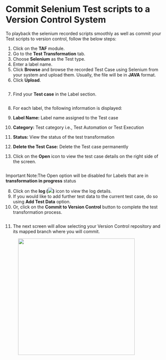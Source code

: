 # Commit Selenium Test scripts to a Version Control System

To playback the selenium recorded scripts smoothly as well as commit your Test scripts to version control, follow the below steps:&#x20;

1. Click on the **TAF** module.
2. Go to the **Test Transformation** tab.
3. Choose **Selenium** as the Test type.
4. Enter a label name.&#x20;
5. Click **Browse** and browse the recorded Test Case using Selenium from your system and upload them. Usually, the file will be in **JAVA** format.
6. Click **Upload**.

&#x20;

<figure><img src="https://cdn.document360.io/8711f4e7-c040-4616-aac9-d947f87e4619/Images/Documentation/image-1616354214253.png" alt=""><figcaption></figcaption></figure>

7. Find your **Test case** in the Label section.

<figure><img src="https://cdn.document360.io/8711f4e7-c040-4616-aac9-d947f87e4619/Images/Documentation/image-1616354276332.png" alt=""><figcaption></figcaption></figure>

8. For each label, the following information is displayed:
9. **Label Name:** Label name assigned to the Test case
10. **Category:** Test category i.e., Test Automation or Test Execution
11. **Status:** View the status of the test transformation
12. **Delete the Test Case:** Delete the Test case permanently
13. Click on the **Open** icon to view the test case details on the right side of the screen.

    <figure><img src="https://cdn.document360.io/8711f4e7-c040-4616-aac9-d947f87e4619/Images/Documentation/image-1616354660925.png" alt=""><figcaption></figcaption></figure>

Important Note:The Open option will be disabled for Labels that are in **transformation in progress** status

8. Click on the **log (**![](https://cdn.document360.io/8711f4e7-c040-4616-aac9-d947f87e4619/Images/Documentation/image-1616354862450.png)**)** icon to view the log details.
9. If you would like to add further test data to the current test case, do so using **Add Test Data** option.
10. Or, click on the **Commit to Version Control** button to complete the test transformation process.

<figure><img src="https://cdn.document360.io/8711f4e7-c040-4616-aac9-d947f87e4619/Images/Documentation/image-1616355086897.png" alt=""><figcaption></figcaption></figure>

11. The next screen will allow selecting your Version Control repository and its mapped branch where you will commit.

<figure><img src="https://cdn.document360.io/8711f4e7-c040-4616-aac9-d947f87e4619/Images/Documentation/image-1616355173116.png" alt="" width="375"><figcaption></figcaption></figure>
